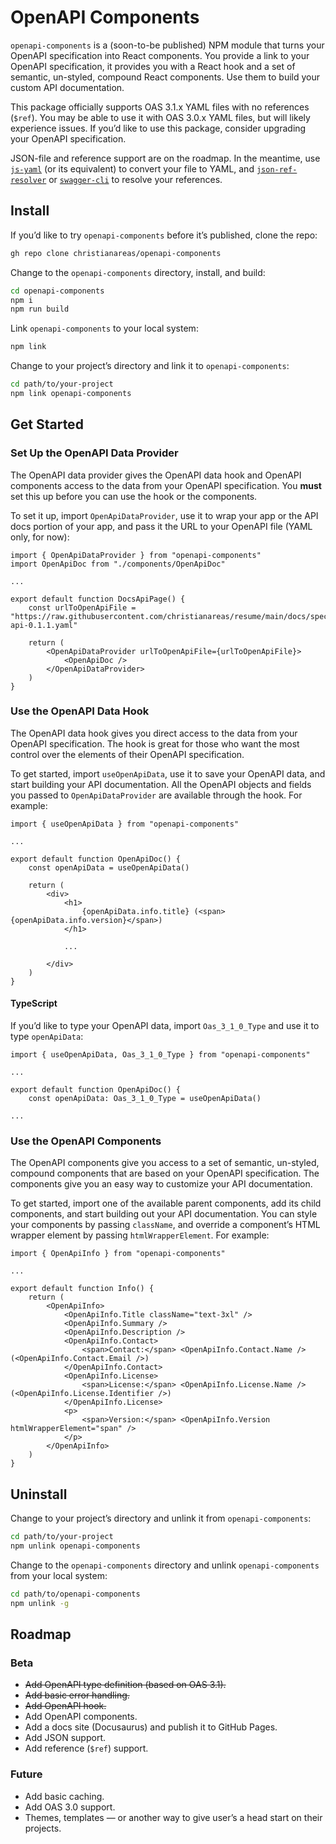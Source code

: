 # OpenAPI Components
`openapi-components` is a (soon-to-be published) NPM module that turns your OpenAPI specification into React components. You provide a link to your OpenAPI specification, it provides you with a React hook and a set of semantic, un-styled, compound React components. Use them to build your custom API documentation.

This package officially supports OAS 3.1.x YAML files with no references (`$ref`). You may be able to use it with OAS 3.0.x YAML files, but will likely experience issues. If you’d like to use this package, consider upgrading your OpenAPI specification.

JSON-file and reference support are on the roadmap. In the meantime, use [`js-yaml`](https://www.npmjs.com/package/js-yaml) (or its equivalent) to convert your file to YAML, and [`json-ref-resolver`](https://github.com/stoplightio/json-ref-resolver) or [`swagger-cli`](https://github.com/APIDevTools/swagger-cli) to resolve your references.


## Install
If you’d like to try `openapi-components` before it’s published, clone the repo:

```bash
gh repo clone christianareas/openapi-components
```

Change to the `openapi-components` directory, install, and build:

```bash
cd openapi-components
npm i
npm run build
```

Link `openapi-components` to your local system:

```bash
npm link
```

Change to your project’s directory and link it to `openapi-components`:

```bash
cd path/to/your-project
npm link openapi-components
```


## Get Started

### Set Up the OpenAPI Data Provider
The OpenAPI data provider gives the OpenAPI data hook and OpenAPI components access to the data from your OpenAPI specification. You **must** set this up before you can use the hook or the components.

To set it up, import `OpenApiDataProvider`, use it to wrap your app or the API docs portion of your app, and pass it the URL to your OpenAPI file (YAML only, for now):

```tsx
import { OpenApiDataProvider } from "openapi-components"
import OpenApiDoc from "./components/OpenApiDoc"

...

export default function DocsApiPage() {
	const urlToOpenApiFile = "https://raw.githubusercontent.com/christianareas/resume/main/docs/spec/_versions/resume-api-0.1.1.yaml"

	return (
		<OpenApiDataProvider urlToOpenApiFile={urlToOpenApiFile}>
			<OpenApiDoc />
		</OpenApiDataProvider>
	)
}
```

### Use the OpenAPI Data Hook
The OpenAPI data hook gives you direct access to the data from your OpenAPI specification. The hook is great for those who want the most control over the elements of their OpenAPI specification.

To get started, import `useOpenApiData`, use it to save your OpenAPI data, and start building your API documentation. All the OpenAPI objects and fields you passed to `OpenApiDataProvider` are available through the hook. For example:

```tsx
import { useOpenApiData } from "openapi-components"

...

export default function OpenApiDoc() {
	const openApiData = useOpenApiData()

	return (
		<div>
			<h1>
				{openApiData.info.title} (<span>{openApiData.info.version}</span>)
			</h1>
			
			...
			
		</div>
	)
}
```

#### TypeScript
If you’d like to type your OpenAPI data, import `Oas_3_1_0_Type` and use it to type `openApiData`:

```tsx
import { useOpenApiData, Oas_3_1_0_Type } from "openapi-components"

...

export default function OpenApiDoc() {
	const openApiData: Oas_3_1_0_Type = useOpenApiData()

...
```

### Use the OpenAPI Components
The OpenAPI components give you access to a set of semantic, un-styled, compound components that are based on your OpenAPI specification. The components give you an easy way to customize your API documentation.

To get started, import one of the available parent components, add its child components, and start building out your API documentation. You can style your components by passing `className`, and override a component’s HTML wrapper element by passing `htmlWrapperElement`. For example:


```tsx
import { OpenApiInfo } from "openapi-components"

...

export default function Info() {
	return (
		<OpenApiInfo>
			<OpenApiInfo.Title className="text-3xl" />
			<OpenApiInfo.Summary />
			<OpenApiInfo.Description />
			<OpenApiInfo.Contact>
				<span>Contact:</span> <OpenApiInfo.Contact.Name /> (<OpenApiInfo.Contact.Email />)
			</OpenApiInfo.Contact>
			<OpenApiInfo.License>
				<span>License:</span> <OpenApiInfo.License.Name /> (<OpenApiInfo.License.Identifier />)
			</OpenApiInfo.License>
			<p>
				<span>Version:</span> <OpenApiInfo.Version htmlWrapperElement="span" />
			</p>
		</OpenApiInfo>
	)
}
```


## Uninstall
Change to your project’s directory and unlink it from `openapi-components`:

```bash
cd path/to/your-project
npm unlink openapi-components
```

Change to the `openapi-components` directory and unlink `openapi-components` from your local system:

```bash
cd path/to/openapi-components
npm unlink -g
```


## Roadmap

### Beta
- ~~Add OpenAPI type definition (based on OAS 3.1).~~
- ~~Add basic error handling.~~
- ~~Add OpenAPI hook.~~
- Add OpenAPI components.
- Add a docs site (Docusaurus) and publish it to GitHub Pages.
- Add JSON support.
- Add reference (`$ref`) support.


### Future
- Add basic caching.
- Add OAS 3.0 support.
- Themes, templates — or another way to give user’s a head start on their projects.